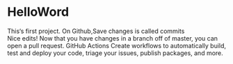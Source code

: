 # HelloWord
This‘s first project.
On Github,Save changes is called commits  
Nice edits! Now that you have changes in a branch off of master, you can open a pull request. 
GitHub Actions
Create workflows to automatically build, test and deploy your code, triage your issues, publish packages, and more.
